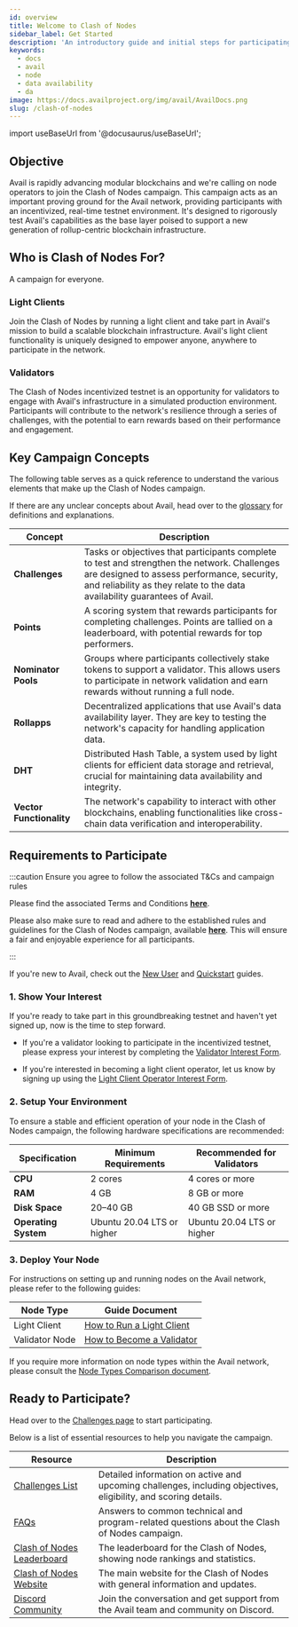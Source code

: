 ```yaml
---
id: overview
title: Welcome to Clash of Nodes
sidebar_label: Get Started
description: 'An introductory guide and initial steps for participating in the Clash of Nodes campaign.'
keywords:
  - docs
  - avail
  - node
  - data availability
  - da
image: https://docs.availproject.org/img/avail/AvailDocs.png
slug: /clash-of-nodes
---
```


import useBaseUrl from '@docusaurus/useBaseUrl';

## Objective

Avail is rapidly advancing modular blockchains and we're calling on node operators to join the Clash of Nodes campaign. This campaign acts as an important proving ground for the Avail network, providing participants with an incentivized, real-time testnet environment. It's designed to rigorously test Avail's capabilities as the base layer poised to support a new generation of rollup-centric blockchain infrastructure.

## Who is Clash of Nodes For?

A campaign for everyone.

### Light Clients

Join the Clash of Nodes by running a light client and take part in Avail's mission to build a scalable blockchain infrastructure. Avail's light client functionality is uniquely designed to empower anyone, anywhere to participate in the network.

### Validators

The Clash of Nodes incentivized testnet is an opportunity for validators to engage with Avail's infrastructure in a simulated production environment. Participants will contribute to the network's resilience through a series of challenges, with the potential to earn rewards based on their performance and engagement.

## Key Campaign Concepts

The following table serves as a quick reference to understand the various elements that make up the Clash of Nodes campaign.

If there are any unclear concepts about Avail, head over to the [<ins>glossary</ins>](/docs/glossary.md) for definitions and explanations.

| Concept                  | Description                                                                                                                                                                                                              |
| ------------------------ | ------------------------------------------------------------------------------------------------------------------------------------------------------------------------------------------------------------------------ |
| **Challenges**           | Tasks or objectives that participants complete to test and strengthen the network. Challenges are designed to assess performance, security, and reliability as they relate to the data availability guarantees of Avail. |
| **Points**               | A scoring system that rewards participants for completing challenges. Points are tallied on a leaderboard, with potential rewards for top performers.                                                                    |
| **Nominator Pools**      | Groups where participants collectively stake tokens to support a validator. This allows users to participate in network validation and earn rewards without running a full node.                                         |
| **Rollapps**             | Decentralized applications that use Avail's data availability layer. They are key to testing the network's capacity for handling application data.                                                                       |
| **DHT**                  | Distributed Hash Table, a system used by light clients for efficient data storage and retrieval, crucial for maintaining data availability and integrity.                                                                |
| **Vector Functionality** | The network's capability to interact with other blockchains, enabling functionalities like cross-chain data verification and interoperability.                                                                           |

## Requirements to Participate

:::caution Ensure you agree to follow the associated T&Cs and campaign rules

Please find the associated Terms and Conditions **[<ins>here</ins>](/docs/clash-of-nodes/toc.md)**.

Please also make sure to read and adhere to the established rules and guidelines for the Clash of Nodes campaign,
available **[<ins>here</ins>](/docs/clash-of-nodes/rules.md)**.
This will ensure a fair and enjoyable experience for all participants.

:::

If you're new to Avail, check out the [<ins>New User</ins>](/category/new-user-guide/) and [<ins>Quickstart</ins>](/build/quickstart/) guides.

### 1. Show Your Interest

If you're ready to take part in this groundbreaking testnet and haven't yet signed up, now is the time to step forward.

- If you're a validator looking to participate in the incentivized testnet, please express your interest by completing the
  [<ins>Validator Interest Form</ins>](https://docs.google.com/forms/d/e/1FAIpQLScvgXjSUmwPpUxf1s-MR2C2o5V79TSoud1dLPKVgeLiLFuyGQ/viewform).

- If you're interested in becoming a light client operator, let us know by signing up using the
  [<ins>Light Client Operator Interest Form</ins>](https://docs.google.com/forms/d/e/1FAIpQLSeL6aXqz6vBbYEgD1cZKaQ4vwbN2o3Rxys-wKTuKySVR-oS8g/viewform).

### 2. Setup Your Environment

To ensure a stable and efficient operation of your node in the Clash of Nodes campaign, the following hardware specifications are recommended:

| Specification        | Minimum Requirements       | Recommended for Validators |
| -------------------- | -------------------------- | -------------------------- |
| **CPU**              | 2 cores                    | 4 cores or more            |
| **RAM**              | 4 GB                       | 8 GB or more               |
| **Disk Space**       | 20–40 GB                   | 40 GB SSD or more          |
| **Operating System** | Ubuntu 20.04 LTS or higher | Ubuntu 20.04 LTS or higher |

### 3. Deploy Your Node

For instructions on setting up and running nodes on the Avail network, please refer to the following guides:

| Node Type      | Guide Document                                                                  |
| -------------- | ------------------------------------------------------------------------------- |
| Light Client   | [<ins>How to Run a Light Client</ins>](/docs/operate/node/0010-light-client.md) |
| Validator Node | [<ins>How to Become a Validator</ins>](/category/become-a-validator/)           |

If you require more information on node types within the Avail network, please consult the
[<ins>Node Types Comparison document</ins>](/docs/operate/node-types.md).

## Ready to Participate?

Head over to the [<ins>Challenges page</ins>](/docs/clash-of-nodes/challenges.md) to start participating.

Below is a list of essential resources to help you navigate the campaign.

<!--add link to blog post -->

| Resource                                                                            | Description                                                                                                     |
| ----------------------------------------------------------------------------------- | --------------------------------------------------------------------------------------------------------------- |
| [<ins>Challenges List</ins>](/docs/clash-of-nodes/challenges.md#list-of-challenges) | Detailed information on active and upcoming challenges, including objectives, eligibility, and scoring details. |
| [<ins>FAQs</ins>](/docs/clash-of-nodes/faqs.md)                                     | Answers to common technical and program-related questions about the Clash of Nodes campaign.                    |
| [<ins>Clash of Nodes Leaderboard</ins>](http://leaderboard.availproject.org/)       | The leaderboard for the Clash of Nodes, showing node rankings and statistics.                                   |
| [<ins>Clash of Nodes Website</ins>](http://clash.availproject.org/)                 | The main website for the Clash of Nodes with general information and updates.                                   |
| [<ins>Discord Community</ins>](https://discord.com/invite/y6fHnxZQX8)               | Join the conversation and get support from the Avail team and community on Discord.                             |
